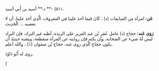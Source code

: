 ٥١١) -** د:** أسيد بن أَبي أسيد.

**عَن:** امرأة من المبايعات (د) : كَانَ فيما أخذ علينا فِي المعروف، الَّذِي أخذ علينا، أن لا نعصيه ... الْحَدِيث.

**رَوَى عَنه:** حجاج (د) عامل عُمَر بْن عبد العزيز على الربذة، أظنه غير البراد، فإن البراد ليس لَهُ شيء عن الصحابة، وإن يكنه فإن روايته عن المرأة منقطعة، ويشبه حينئذ أن يكون حجاج الَّذِي روى عنه، حجاج بْن صفوان (١) ، والله أعلم.

روى له أَبُو دَاوُدَ.

(